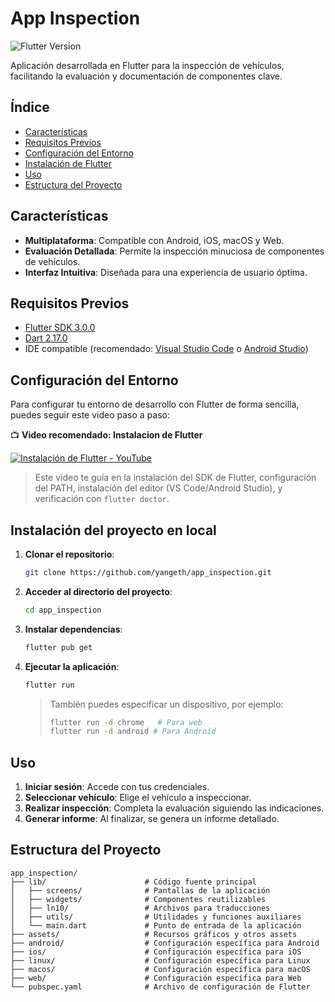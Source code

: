 # App Inspection

![Flutter Version](https://img.shields.io/badge/Flutter-3.0.0-blue)

Aplicación desarrollada en Flutter para la inspección de vehículos, facilitando la evaluación y documentación de componentes clave.

## Índice

- [Características](#características)
- [Requisitos Previos](#requisitos-previos)
- [Configuración del Entorno](#configuración-del-entorno)
- [Instalación de Flutter](#instalación)
- [Uso](#uso)
- [Estructura del Proyecto](#estructura-del-proyecto)

## Características

- **Multiplataforma**: Compatible con Android, iOS, macOS y Web.
- **Evaluación Detallada**: Permite la inspección minuciosa de componentes de vehículos.
- **Interfaz Intuitiva**: Diseñada para una experiencia de usuario óptima.

## Requisitos Previos

- [Flutter SDK 3.0.0](https://docs.flutter.dev/get-started/install)
- [Dart 2.17.0](https://dart.dev/get-dart)
- IDE compatible (recomendado: [Visual Studio Code](https://code.visualstudio.com/) o [Android Studio](https://developer.android.com/studio))

## Configuración del Entorno

Para configurar tu entorno de desarrollo con Flutter de forma sencilla, puedes seguir este video paso a paso:

📺 **Video recomendado: Instalacion de Flutter**

[![Instalación de Flutter - YouTube](https://img.youtube.com/vi/fq4N0hgOWzU/0.jpg)](https://www.youtube.com/watch?v=OIlhCrBp-uw)

> Este video te guía en la instalación del SDK de Flutter, configuración del PATH, instalación del editor (VS Code/Android Studio), y verificación con `flutter doctor`.

## Instalación del proyecto en local

1. **Clonar el repositorio**:

   ```bash
   git clone https://github.com/yangeth/app_inspection.git
   ```

2. **Acceder al directorio del proyecto**:

   ```bash
   cd app_inspection
   ```

3. **Instalar dependencias**:

   ```bash
   flutter pub get
   ```

4. **Ejecutar la aplicación**:

   ```bash
   flutter run
   ```

   > También puedes especificar un dispositivo, por ejemplo:
   >
   > ```bash
   > flutter run -d chrome   # Para web
   > flutter run -d android # Para Android
   > ```

## Uso

1. **Iniciar sesión**: Accede con tus credenciales.
2. **Seleccionar vehículo**: Elige el vehículo a inspeccionar.
3. **Realizar inspección**: Completa la evaluación siguiendo las indicaciones.
4. **Generar informe**: Al finalizar, se genera un informe detallado.

## Estructura del Proyecto

```plaintext
app_inspection/
├── lib/                      # Código fuente principal
│   ├── screens/              # Pantallas de la aplicación
│   ├── widgets/              # Componentes reutilizables
│   ├── ln10/                 # Archivos para traducciones
│   ├── utils/                # Utilidades y funciones auxiliares
│   └── main.dart             # Punto de entrada de la aplicación
├── assets/                   # Recursos gráficos y otros assets
├── android/                  # Configuración específica para Android
├── ios/                      # Configuración específica para iOS
├── linux/                    # Configuración específica para Linux
├── macos/                    # Configuración específica para macOS
├── web/                      # Configuración específica para Web
└── pubspec.yaml              # Archivo de configuración de Flutter
```


